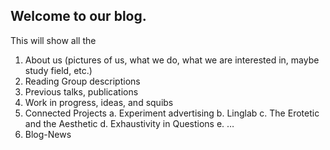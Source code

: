 ## Welcome to our blog. 

This will show all the 

1.	About us (pictures of us, what we do, what we are interested in, maybe study field, etc.) 
2.	Reading Group descriptions
3.	Previous talks, publications
4.	Work in progress, ideas, and squibs
5.	Connected Projects 
a.	Experiment advertising
b.	Linglab
c.	The Erotetic and the Aesthetic
d.	Exhaustivity in Questions
e.	…
6.	Blog-News



